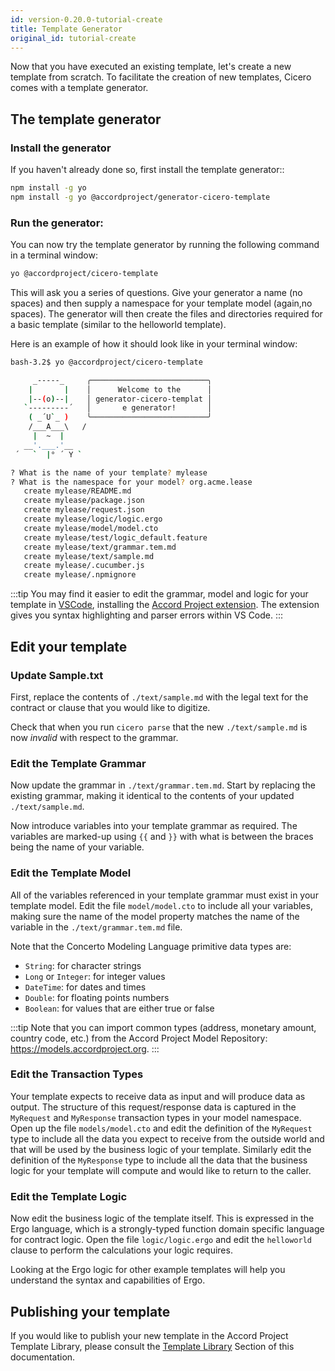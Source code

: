 ```yaml
---
id: version-0.20.0-tutorial-create
title: Template Generator
original_id: tutorial-create
---
```


Now that you have executed an existing template, let's create a new template from scratch. To facilitate the creation of new templates, Cicero comes with a template generator.

## The template generator

### Install the generator

If you haven't already done so, first install the template generator::

```bash
npm install -g yo
npm install -g yo @accordproject/generator-cicero-template
```

### Run the generator:

You can now try the template generator by running the following command in a terminal window:
```bash
yo @accordproject/cicero-template
```
This will ask you a series of questions. Give your generator a name (no spaces) and then supply a namespace for your template model (again,no spaces). The generator will then create the files and directories required for a basic template (similar to the helloworld template).

Here is an example of how it should look like in your terminal window:
```bash
bash-3.2$ yo @accordproject/cicero-template 

     _-----_     ╭──────────────────────────╮
    |       |    │      Welcome to the      │
    |--(o)--|    │ generator-cicero-templat │
   `---------´   │       e generator!       │
    ( _´U`_ )    ╰──────────────────────────╯
    /___A___\   /
     |  ~  |     
   __'.___.'__   
 ´   `  |° ´ Y ` 

? What is the name of your template? mylease
? What is the namespace for your model? org.acme.lease
   create mylease/README.md
   create mylease/package.json
   create mylease/request.json
   create mylease/logic/logic.ergo
   create mylease/model/model.cto
   create mylease/test/logic_default.feature
   create mylease/text/grammar.tem.md
   create mylease/text/sample.md
   create mylease/.cucumber.js
   create mylease/.npmignore
```

:::tip
You may find it easier to edit the grammar, model and logic for your template in [VSCode](https://code.visualstudio.com/), installing the [Accord Project extension](https://marketplace.visualstudio.com/items?itemName=accordproject.cicero-vscode-extension). The extension gives you syntax highlighting and parser errors within VS Code.
:::

## Edit your template

### Update Sample.txt

First, replace the contents of `./text/sample.md` with the legal text for the contract or clause that you would like to digitize.

Check that when you run `cicero parse` that the new `./text/sample.md` is now _invalid_ with respect to the grammar.

### Edit the Template Grammar

Now update the grammar in `./text/grammar.tem.md`. Start by replacing the existing grammar, making it identical to the contents of your updated `./text/sample.md`.

Now introduce variables into your template grammar as required. The variables are marked-up using `{{` and `}}` with what is between the braces being the name of your variable.

### Edit the Template Model

All of the variables referenced in your template grammar must exist in your template model. Edit
the file `model/model.cto` to include all your variables, making sure the name of the model property matches the name of the variable in the `./text/grammar.tem.md` file.

Note that the Concerto Modeling Language primitive data types are:

- `String`: for character strings
- `Long` or `Integer`: for integer values
- `DateTime`: for dates and times
- `Double`: for floating points numbers
- `Boolean`: for values that are either true or false

:::tip
Note that you can import common types (address, monetary amount, country code, etc.) from the Accord Project Model Repository: https://models.accordproject.org.
:::

### Edit the Transaction Types

Your template expects to receive data as input and will produce data as output. The structure of
this request/response data is captured in the `MyRequest` and `MyResponse` transaction types in your model
namespace. Open up the file `models/model.cto` and edit the definition of the `MyRequest` type to
include all the data you expect to receive from the outside world and that will be used by the
business logic of your template. Similarly edit the definition of the `MyResponse` type to include
all the data that the business logic for your template will compute and would like to return to the
caller.

### Edit the Template Logic

Now edit the business logic of the template itself. This is expressed in the Ergo language, which is a strongly-typed function domain specific language for contract logic. Open the file `logic/logic.ergo`
and edit the `helloworld` clause to perform the calculations your logic requires.

Looking at the Ergo logic for other example templates will help you understand the syntax and capabilities of Ergo.

## Publishing your template

If you would like to publish your new template in the Accord Project Template Library, please consult the [Template Library](tutorial-library) Section of this documentation.

